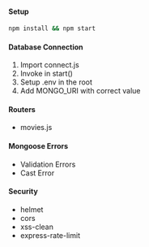 #### Setup

```bash
npm install && npm start
```

#### Database Connection

1. Import connect.js
2. Invoke in start()
3. Setup .env in the root
4. Add MONGO_URI with correct value

#### Routers

- movies.js


#### Mongoose Errors

- Validation Errors
- Cast Error

#### Security

- helmet
- cors
- xss-clean
- express-rate-limit


